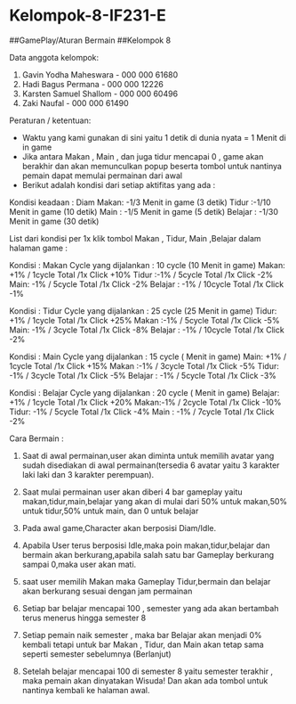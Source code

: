 # Kelompok-8-IF231-E

##GamePlay/Aturan Bermain
##Kelompok 8


Data anggota kelompok:
1. Gavin Yodha Maheswara - 000 000 61680
2. Hadi Bagus Permana - 000 000 12226
3. Karsten Samuel Shallom - 000 000 60496
4. Zaki Naufal - 000 000 61490


Peraturan / ketentuan:
* Waktu yang kami gunakan di sini yaitu 1 detik di dunia nyata = 1 Menit di in game
* Jika antara Makan , Main , dan juga tidur mencapai 0 , game akan berakhir dan akan memunculkan popup beserta tombol untuk nantinya pemain dapat memulai permainan dari awal
* Berikut adalah kondisi dari setiap aktifitas yang ada :

Kondisi keadaan : Diam
Makan: -1/3 Menit in game (3 detik)
Tidur :-1/10 Menit in game (10 detik)
Main : -1/5 Menit in game (5 detik)
Belajar : -1/30 Menit in game (30 detik)

List dari kondisi per 1x klik tombol Makan , Tidur, Main ,Belajar dalam halaman game  :

Kondisi : Makan
Cycle yang dijalankan : 10 cycle (10 Menit in game)
Makan: +1% / 1cycle Total /1x Click +10%
Tidur :-1% / 5cycle Total /1x Click -2%
Main: -1% / 5cycle Total /1x Click -2%
Belajar : -1% / 10cycle Total /1x Click -1%

Kondisi : Tidur
Cycle yang dijalankan : 25 cycle (25 Menit in game)
Tidur: +1% / 1cycle Total /1x Click +25%
Makan :-1% / 5cycle Total /1x Click -5%
Main: -1% / 3cycle Total /1x Click -8%
Belajar : -1% / 10cycle Total /1x Click -2%

Kondisi : Main
Cycle yang dijalankan : 15 cycle ( Menit in game)
Main: +1% / 1cycle Total /1x Click +15%
Makan :-1% / 3cycle Total /1x Click -5%
Tidur: -1% / 3cycle Total /1x Click -5%
Belajar : -1% / 5cycle Total /1x Click -3%

Kondisi : Belajar 
Cycle yang dijalankan : 20 cycle ( Menit in game)
Belajar: +1% / 1cycle Total /1x Click +20%
Makan:-1% / 2cycle Total /1x Click -10%
Tidur: -1% / 5cycle Total /1x Click -4%
Main : -1% / 7cycle Total /1x Click -2%


Cara Bermain :


1. Saat di awal permainan,user akan diminta untuk memilih avatar yang sudah disediakan di awal permainan(tersedia 6 avatar yaitu 3 karakter laki laki dan 3 karakter perempuan).

2. Saat mulai permainan user akan diberi 4 bar gameplay yaitu makan,tidur,main,belajar yang akan di mulai dari 50% untuk makan,50% untuk tidur,50% untuk main, dan 0 untuk belajar

3. Pada awal game,Character akan berposisi Diam/Idle.

4. Apabila User terus berposisi Idle,maka poin makan,tidur,belajar dan bermain akan berkurang,apabila salah satu bar Gameplay berkurang sampai 0,maka user akan mati. 

5. saat user memilih Makan maka Gameplay Tidur,bermain dan belajar akan berkurang sesuai dengan jam permainan

6. Setiap bar belajar mencapai 100 , semester yang ada akan bertambah terus menerus hingga semester 8 

7. Setiap pemain naik semester , maka bar Belajar akan menjadi 0% kembali tetapi untuk bar Makan , Tidur, dan Main akan tetap sama seperti semester sebelumnya (Berlanjut)

8. Setelah belajar mencapai 100 di semester 8 yaitu semester terakhir , maka pemain akan dinyatakan Wisuda! Dan akan ada tombol untuk nantinya kembali ke halaman awal.
